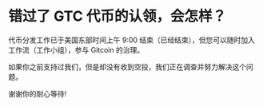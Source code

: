 # 错过了 GTC 代币的认领，会怎样？

代币分发工作已于美国东部时间上午 9:00 结束（已经结束），但您可以随时加入工作流（工作小组），参与 Gitcoin 的治理。

如果你之前支持过我们，但是却没有收到空投，我们正在调查并努力解决这个问题。

谢谢你的耐心等待!
